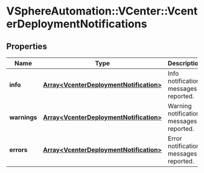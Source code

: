 # VSphereAutomation::VCenter::VcenterDeploymentNotifications

## Properties
Name | Type | Description | Notes
------------ | ------------- | ------------- | -------------
**info** | [**Array&lt;VcenterDeploymentNotification&gt;**](VcenterDeploymentNotification.md) | Info notification messages reported. | [optional] 
**warnings** | [**Array&lt;VcenterDeploymentNotification&gt;**](VcenterDeploymentNotification.md) | Warning notification messages reported. | [optional] 
**errors** | [**Array&lt;VcenterDeploymentNotification&gt;**](VcenterDeploymentNotification.md) | Error notification messages reported. | [optional] 


